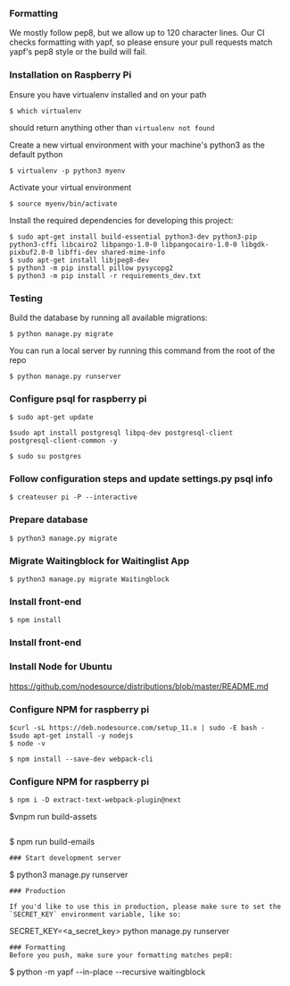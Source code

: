 ### Formatting
We mostly follow pep8, but we allow up to 120 character lines.  Our CI checks formatting with yapf, so please ensure your pull requests match yapf's pep8 style or the build will fail.

### Installation on Raspberry Pi

Ensure you have virtualenv installed and on your path

```
$ which virtualenv
```

should return anything other than `virtualenv not found`

Create a new virtual environment with your machine's python3 as the default python

```
$ virtualenv -p python3 myenv
```

Activate your virtual environment

```
$ source myenv/bin/activate
```

Install the required dependencies for developing this project:
```
$ sudo apt-get install build-essential python3-dev python3-pip python3-cffi libcairo2 libpango-1.0-0 libpangocairo-1.0-0 libgdk-pixbuf2.0-0 libffi-dev shared-mime-info
$ sudo apt-get install libjpeg8-dev
$ python3 -m pip install pillow pysycopg2
$ python3 -m pip install -r requirements_dev.txt
```

### Testing
Build the database by running all available migrations:

```
$ python manage.py migrate
```

You can run a local server by running this command from the root of the repo
```
$ python manage.py runserver

```
### Configure psql for raspberry pi
```
$ sudo apt-get update

```
```
$sudo apt install postgresql libpq-dev postgresql-client 
postgresql-client-common -y
```

```
$ sudo su postgres
```

### Follow configuration steps and update settings.py psql info

```
$ createuser pi -P --interactive
```

### Prepare database

```
$ python3 manage.py migrate
```
### Migrate Waitingblock for Waitinglist App

```
$ python3 manage.py migrate Waitingblock
```
### Install front-end
```
$ npm install
```

### Install front-end
### Install Node for Ubuntu
https://github.com/nodesource/distributions/blob/master/README.md

### Configure NPM for raspberry pi

```
$curl -sL https://deb.nodesource.com/setup_11.x | sudo -E bash -
$sudo apt-get install -y nodejs
$ node -v

$ npm install --save-dev webpack-cli
```
### Configure NPM for raspberry pi

```
$ npm i -D extract-text-webpack-plugin@next

```
$vnpm run build-assets
```
```
$ npm run build-emails
```
### Start development server
```
$ python3 manage.py runserver
```
### Production

If you'd like to use this in production, please make sure to set the `SECRET_KEY` environment variable, like so:
```
SECRET_KEY=<a_secret_key> python manage.py runserver
```
### Formatting
Before you push, make sure your formatting matches pep8:
```
$ python -m yapf --in-place --recursive waitingblock
```

